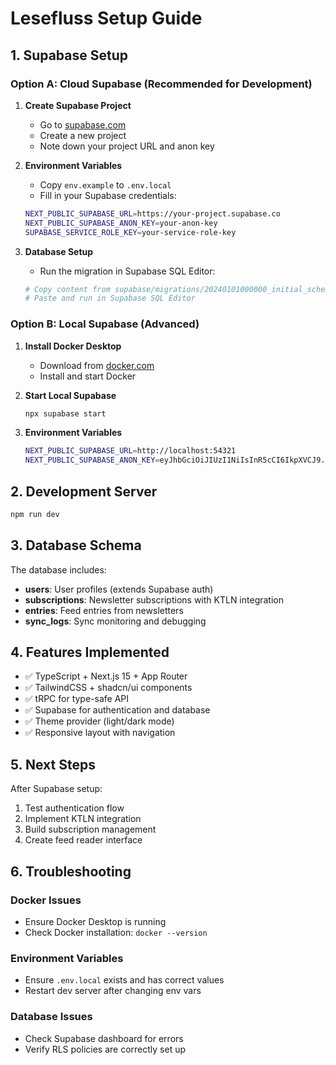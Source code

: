 # Lesefluss Setup Guide

## 1. Supabase Setup

### Option A: Cloud Supabase (Recommended for Development)

1. **Create Supabase Project**
   - Go to [supabase.com](https://supabase.com)
   - Create a new project
   - Note down your project URL and anon key

2. **Environment Variables**
   - Copy `env.example` to `.env.local`
   - Fill in your Supabase credentials:
   ```bash
   NEXT_PUBLIC_SUPABASE_URL=https://your-project.supabase.co
   NEXT_PUBLIC_SUPABASE_ANON_KEY=your-anon-key
   SUPABASE_SERVICE_ROLE_KEY=your-service-role-key
   ```

3. **Database Setup**
   - Run the migration in Supabase SQL Editor:
   ```bash
   # Copy content from supabase/migrations/20240101000000_initial_schema.sql
   # Paste and run in Supabase SQL Editor
   ```

### Option B: Local Supabase (Advanced)

1. **Install Docker Desktop**
   - Download from [docker.com](https://www.docker.com/products/docker-desktop/)
   - Install and start Docker

2. **Start Local Supabase**
   ```bash
   npx supabase start
   ```

3. **Environment Variables**
   ```bash
   NEXT_PUBLIC_SUPABASE_URL=http://localhost:54321
   NEXT_PUBLIC_SUPABASE_ANON_KEY=eyJhbGciOiJIUzI1NiIsInR5cCI6IkpXVCJ9...
   ```

## 2. Development Server

```bash
npm run dev
```

## 3. Database Schema

The database includes:
- **users**: User profiles (extends Supabase auth)
- **subscriptions**: Newsletter subscriptions with KTLN integration
- **entries**: Feed entries from newsletters
- **sync_logs**: Sync monitoring and debugging

## 4. Features Implemented

- ✅ TypeScript + Next.js 15 + App Router
- ✅ TailwindCSS + shadcn/ui components
- ✅ tRPC for type-safe API
- ✅ Supabase for authentication and database
- ✅ Theme provider (light/dark mode)
- ✅ Responsive layout with navigation

## 5. Next Steps

After Supabase setup:
1. Test authentication flow
2. Implement KTLN integration
3. Build subscription management
4. Create feed reader interface

## 6. Troubleshooting

### Docker Issues
- Ensure Docker Desktop is running
- Check Docker installation: `docker --version`

### Environment Variables
- Ensure `.env.local` exists and has correct values
- Restart dev server after changing env vars

### Database Issues
- Check Supabase dashboard for errors
- Verify RLS policies are correctly set up
